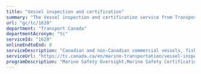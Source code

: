 ```yaml
---
title: "Vessel inspection and certification"
summary: "The Vessel inspection and certification service from Transport Canada is not available end-to-end online, according to the GC Service Inventory."
url: "gc/tc/1620"
department: "Transport Canada"
departmentAcronym: "tc"
serviceId: "1620"
onlineEndtoEnd: 0
serviceDescription: "Canadian and non-Canadian commercial vessels, fishing vessels, voluntary compliance programs, exemptions, appeals."
serviceUrl: "https://tc.canada.ca/en/marine-transportation/vessel-inspection-certification/vessel-inspection-certification"
programDescription: "Marine Safety Oversight,Marine Safety Certification"
---
```

